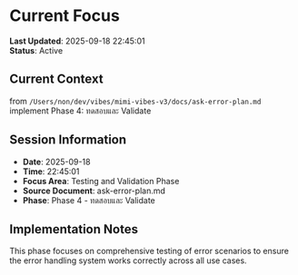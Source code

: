 # Current Focus

**Last Updated**: 2025-09-18 22:45:01  
**Status**: Active  

## Current Context

from `/Users/non/dev/vibes/mimi-vibes-v3/docs/ask-error-plan.md` implement Phase 4: ทดสอบและ Validate

## Session Information

- **Date**: 2025-09-18
- **Time**: 22:45:01
- **Focus Area**: Testing and Validation Phase
- **Source Document**: ask-error-plan.md
- **Phase**: Phase 4 - ทดสอบและ Validate

## Implementation Notes

This phase focuses on comprehensive testing of error scenarios to ensure the error handling system works correctly across all use cases.
